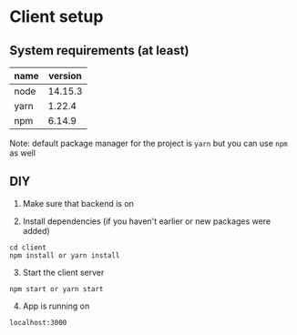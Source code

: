 # Client setup

## System requirements (at least)

| name | version | 
|---|---|
| node | 14.15.3 |
| yarn | 1.22.4 |
| npm | 6.14.9 |

Note: default package manager for the project is `yarn` but you can use `npm` as well

## DIY

1. Make sure that backend is on
   

2. Install dependencies (if you haven't earlier or new packages were added)

```
cd client
npm install or yarn install
```

3. Start the client server

```
npm start or yarn start
```

4. App is running on

```
localhost:3000
```
